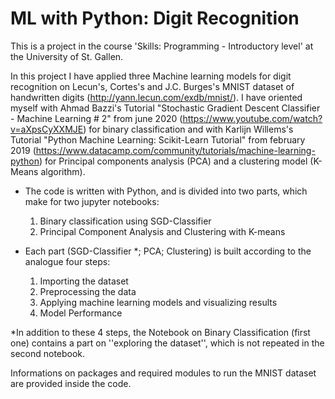 # ML with Python: Digit Recognition
This is a project in the course 'Skills: Programming - Introductory level' at the University of St. Gallen.

In this project I have applied three Machine learning models for digit recognition on Lecun's, Cortes's and J.C. Burges's MNIST dataset of handwritten digits (http://yann.lecun.com/exdb/mnist/).
I have oriented myself with Ahmad Bazzi's Tutorial "Stochastic Gradient Descent Classifier - Machine Learning # 2" from june 2020 (https://www.youtube.com/watch?v=aXpsCyXXMJE) for binary classification and with Karlijn Willems's Tutorial "Python Machine Learning: Scikit-Learn Tutorial" from february 2019 (https://www.datacamp.com/community/tutorials/machine-learning-python) for Principal components analysis (PCA) and a clustering model (K-Means algorithm).

* The code is written with Python, and is divided into two parts, which make for two jupyter notebooks: 
   1. Binary classification using SGD-Classifier
   2. Principal Component Analysis and Clustering with K-means

* Each part (SGD-Classifier *; PCA; Clustering) is built according to the analogue four steps: 
   1) Importing the dataset
   2) Preprocessing the data
   3) Applying machine learning models and visualizing results
   4) Model Performance

*In addition to these 4 steps, the Notebook on Binary Classification (first one) contains a part on ''exploring the dataset'', which is not repeated in the second notebook. 

Informations on packages and required modules to run the MNIST dataset are provided inside the code. 

